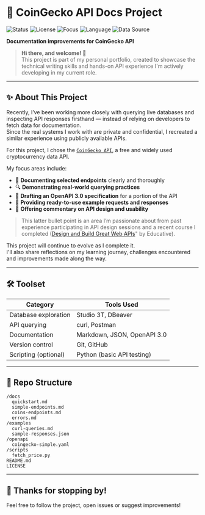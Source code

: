 # 🚀 CoinGecko API Docs Project

![Status](https://img.shields.io/badge/status-in%20progress-blue) 
![License](https://img.shields.io/badge/license-MIT-green)
![Focus](https://img.shields.io/badge/focus-API%20Documentation-lightgrey)
![Language](https://img.shields.io/badge/language-Markdown%20%7C%20JSON%20%7C%20Python-yellow)
![Data Source](https://img.shields.io/badge/data-CoinGecko-9cf)


**Documentation improvements for CoinGecko API**

> **Hi there, and welcome! 👋**  
> This project is part of my personal portfolio, created to showcase the technical writing skills and hands-on API experience I'm actively developing in my current role.

---

## ✨ About This Project

Recently, I’ve been working more closely with querying live databases and inspecting API responses firsthand — instead of relying on developers to fetch data for documentation.  
Since the real systems I work with are private and confidential, I recreated a similar experience using publicly available APIs.

For this project, I chose the [`CoinGecko API`](https://www.coingecko.com/en/api/documentation), a free and widely used cryptocurrency data API.

My focus areas include:

- 📝 **Documenting selected endpoints** clearly and thoroughly
- 🔍 **Demonstrating real-world querying practices**
- 📜 **Drafting an OpenAPI 3.0 specification** for a portion of the API
- 🧩 **Providing ready-to-use example requests and responses**
- 💬 **Offering commentary on API design and usability**

> This latter bullet point is an area I’m passionate about from past experience participating in API design sessions and a recent course I completed ([Design and Build Great Web APIs](https://www.educative.io/courses/design-and-build-great-web-api)" by Educative).

This project will continue to evolve as I complete it.  
I'll also share reflections on my learning journey, challenges encountered and improvements made along the way.

---

## 🛠️ Toolset

| Category            | Tools Used                                |
|---------------------|-------------------------------------------|
| Database exploration | Studio 3T, DBeaver                      |
| API querying         | curl, Postman                           |
| Documentation        | Markdown, JSON, OpenAPI 3.0             |
| Version control      | Git, GitHub                             |
| Scripting (optional) | Python (basic API testing)              |

---

## 📁 Repo Structure

```
/docs
  quickstart.md
  simple-endpoints.md
  coins-endpoints.md
  errors.md
/examples
  curl-queries.md
  sample-responses.json
/openapi
  coingecko-simple.yaml
/scripts
  fetch_price.py
README.md
LICENSE
```

---

## 🙌 Thanks for stopping by!

Feel free to follow the project, open issues or suggest improvements!

